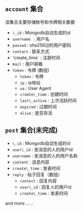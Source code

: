 ## `account` 集合
该集合主要存储帐号和令牌相关数据

* `\_id` : Mongodb自动生成的id
* `username ` : 用户名
* `passwd` : sha256过的用户密码
* `contact` : 联系方式
* 'create\_time` : 注册时间
* `mail` : 用户邮箱
* `token` : 令牌 (数组)
  *  `token` : 令牌
  *  `ip` : ip地址
  *  `ua` : User Agent
  *  `create\_time` : 创建时间
  *  `last\_active` : 上次活跃时间
  *  `expired` : 过期时间 
  *  `alive` : 是否存活

## `post` 集合(未完成)
* `\_id` : Mongodb自动生成的id
* `user\_id` : 发消息的人的用户id
* `username` : 发消息的人的用户名称
* `content` : 消息内容
* `create\_time` : 发表时间
* `reply` : 帖子回复（数组）
  *  `contect` : 回复内容
  *  `user\_id` : 回复人的用户id
  *  `create\_time` : 发表时间


and more ……